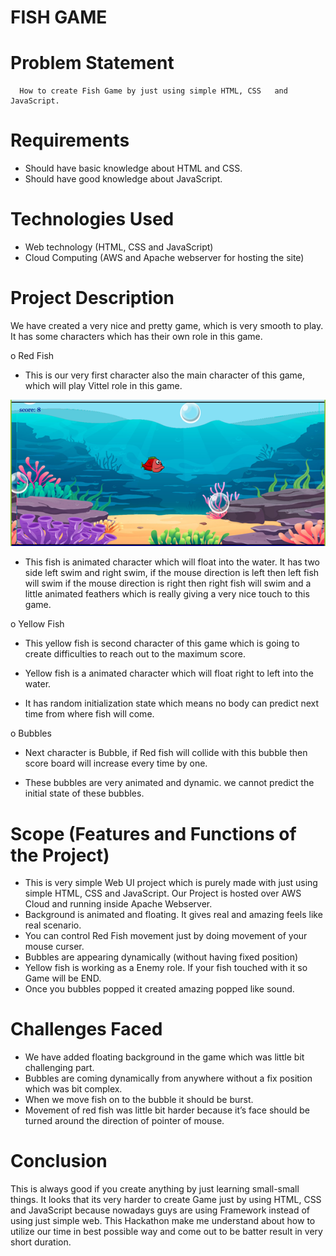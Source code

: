 # FISH GAME

# Problem Statement
      How to create Fish Game by just using simple HTML, CSS   and JavaScript.

# Requirements
-	Should have basic knowledge about HTML and CSS.
-	Should have good knowledge about JavaScript.

# Technologies Used 
-	Web technology (HTML, CSS and JavaScript)
-	Cloud Computing (AWS and Apache webserver for hosting the site)

# Project Description
We have created a very nice and pretty game, which is very smooth to play. It has some characters which has their own role in this game.

o	Red Fish
-	This is our very first character also the main character of this game, which will play Vittel role in this game.

 ![Red Fish](https://github.com/kmsulekha/Fish_Game/blob/main/img_for_readme/red_fish.png?raw=true)



-	This fish is animated character which will float into the water. It has two side left swim and right swim, if the mouse direction is left then left fish will swim if the mouse direction is right then right fish will swim and a little animated feathers which is really giving a very nice touch to this game.

o	Yellow Fish
-	This yellow fish is second character of this game which is going to create difficulties to reach out to the maximum score.

 

-	Yellow fish is a animated character which will float right to left into the water.
-	It has random initialization state which means no body can predict next time from where fish will come.

o	Bubbles
-	Next character is Bubble, if Red fish will collide with this bubble then score board will increase every time by one.

-	These bubbles are very animated and dynamic. we cannot predict the initial state of these bubbles. 


 


# Scope (Features and Functions of the Project)
-	This is very simple Web UI project which is purely made with just using simple HTML, CSS and JavaScript. Our Project is hosted over AWS Cloud and running inside Apache Webserver.
-	Background is animated and floating. It gives real and amazing feels like real scenario.
-	You can control Red Fish movement just by doing movement of your mouse curser.
-	Bubbles are appearing dynamically (without having fixed position)
-	Yellow fish is working as a Enemy role. If your fish touched with it so Game will be END.
-	Once you bubbles popped it created amazing popped like sound.


# Challenges Faced
-	We have added floating background in the game which was little bit challenging part.
-	Bubbles are coming dynamically from anywhere without a fix position which was bit complex.
-	When we move fish on to the bubble it should be burst.
-	Movement of red fish was little bit harder because it’s face should be turned around the direction of pointer of mouse.


# Conclusion 
This is always good if you create anything by just learning small-small things. It looks that its very harder to create Game just by using HTML, CSS and JavaScript because nowadays guys are using Framework instead of using just simple web. This Hackathon make me understand about how to utilize our time in best possible way and come out to be batter result in very short duration.
